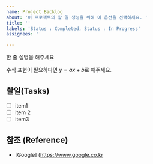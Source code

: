```yaml
---
name: Project Backlog
about: '이 프로젝트의 할 일 생성을 위해 이 옵션을 선택하세요. '
title: ''
labels: 'Status : Completed, Status : In Progress'
assignees: ''

---
```


한 줄 설명을 해주세요

수식 표현이 필요하다면 $y=ax+b$로 해주세요.

## 할일(Tasks)

- [ ] item1
- [ ] item 2
- [ ] item3

## 참조 (Reference)

- [Google] (https://www.google.co.kr
